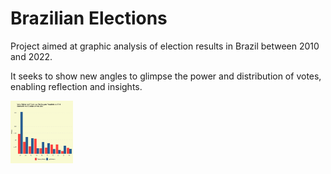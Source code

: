 # Brazilian Elections

Project aimed at graphic analysis of election results in Brazil between 2010 and 2022.

It seeks to show new angles to glimpse the power and distribution of votes, enabling reflection and insights.

<img src="./bar_col_codes/col_president_2_turn_2018_br_by_greatest_state_bn.jpg" alt="2º turn of the 2018 presidential election" style="height: 100px; width:100px;"/>




